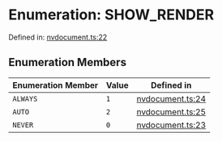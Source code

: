 # Enumeration: SHOW_RENDER

Defined in: [nvdocument.ts:22](https://github.com/thewtex/niivue/blob/main/packages/niivue/src/nvdocument.ts#L22)

## Enumeration Members

| Enumeration Member           | Value | Defined in                                                                                            |
| ---------------------------- | ----- | ----------------------------------------------------------------------------------------------------- |
| <a id="always"></a> `ALWAYS` | `1`   | [nvdocument.ts:24](https://github.com/thewtex/niivue/blob/main/packages/niivue/src/nvdocument.ts#L24) |
| <a id="auto"></a> `AUTO`     | `2`   | [nvdocument.ts:25](https://github.com/thewtex/niivue/blob/main/packages/niivue/src/nvdocument.ts#L25) |
| <a id="never"></a> `NEVER`   | `0`   | [nvdocument.ts:23](https://github.com/thewtex/niivue/blob/main/packages/niivue/src/nvdocument.ts#L23) |
